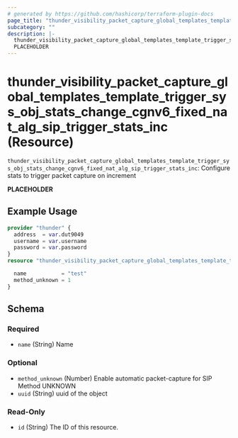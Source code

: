 ```yaml
---
# generated by https://github.com/hashicorp/terraform-plugin-docs
page_title: "thunder_visibility_packet_capture_global_templates_template_trigger_sys_obj_stats_change_cgnv6_fixed_nat_alg_sip_trigger_stats_inc Resource - terraform-provider-thunder"
subcategory: ""
description: |-
  thunder_visibility_packet_capture_global_templates_template_trigger_sys_obj_stats_change_cgnv6_fixed_nat_alg_sip_trigger_stats_inc: Configure stats to trigger packet capture on increment
  PLACEHOLDER
---
```


# thunder_visibility_packet_capture_global_templates_template_trigger_sys_obj_stats_change_cgnv6_fixed_nat_alg_sip_trigger_stats_inc (Resource)

`thunder_visibility_packet_capture_global_templates_template_trigger_sys_obj_stats_change_cgnv6_fixed_nat_alg_sip_trigger_stats_inc`: Configure stats to trigger packet capture on increment

__PLACEHOLDER__

## Example Usage

```terraform
provider "thunder" {
  address  = var.dut9049
  username = var.username
  password = var.password
}
resource "thunder_visibility_packet_capture_global_templates_template_trigger_sys_obj_stats_change_cgnv6_fixed_nat_alg_sip_trigger_stats_inc" "thunder_visibility_packet_capture_global_templates_template_trigger_sys_obj_stats_change_cgnv6_fixed_nat_alg_sip_trigger_stats_inc" {

  name           = "test"
  method_unknown = 1
}
```

<!-- schema generated by tfplugindocs -->
## Schema

### Required

- `name` (String) Name

### Optional

- `method_unknown` (Number) Enable automatic packet-capture for SIP Method UNKNOWN
- `uuid` (String) uuid of the object

### Read-Only

- `id` (String) The ID of this resource.


